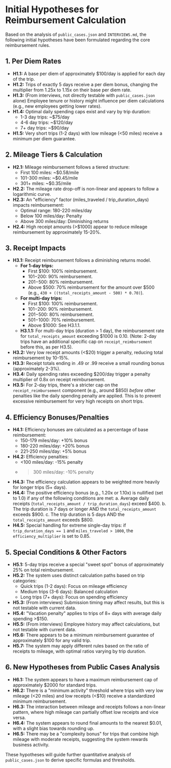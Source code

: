 # Initial Hypotheses for Reimbursement Calculation

Based on the analysis of `public_cases.json` and `INTERVIEWS.md`, the following initial hypotheses have been formulated regarding the core reimbursement rules.

## 1. Per Diem Rates

*   **H1.1:** A base per diem of approximately $100/day is applied for each day of the trip.
*   **H1.2:** Trips of exactly 5 days receive a per diem bonus, changing the multiplier from 1.25x to 1.15x on their base per diem rate.
*   **H1.3:** (From interviews, not directly testable with `public_cases.json` alone) Employee tenure or history might influence per diem calculations (e.g., new employees getting lower rates).
*   **H1.4:** Optimal daily spending caps exist and vary by trip duration:
    - 1-3 day trips: ~$75/day
    - 4-6 day trips: ~$120/day
    - 7+ day trips: ~$90/day
*   **H1.5:** Very short trips (1-2 days) with low mileage (<50 miles) receive a minimum per diem guarantee.

## 2. Mileage Tiers & Calculation

*   **H2.1:** Mileage reimbursement follows a tiered structure:
    - First 100 miles: ~$0.58/mile
    - 101-300 miles: ~$0.45/mile
    - 301+ miles: ~$0.35/mile
*   **H2.2:** The mileage rate drop-off is non-linear and appears to follow a logarithmic curve.
*   **H2.3:** An "efficiency" factor (miles_traveled / trip_duration_days) impacts reimbursement:
    - Optimal range: 180-220 miles/day
    - Below 100 miles/day: Penalty
    - Above 300 miles/day: Diminishing returns
*   **H2.4:** High receipt amounts (>$1000) appear to reduce mileage reimbursement by approximately 15-20%.

## 3. Receipt Impacts

*   **H3.1:** Receipt reimbursement follows a diminishing returns model.
    - **For 1-day trips:**
        - First $100: 100% reimbursement.
        - $101-$200: 90% reimbursement.
        - $201-$500: 80% reimbursement.
        - Above $500: 70% reimbursement for the amount over $500 (e.g., `430 + ((total_receipts_amount - 500) * 0.70)`).
    - **For multi-day trips:**
        - First $100: 100% reimbursement.
        - $101-$200: 90% reimbursement.
        - $201-$500: 80% reimbursement.
        - $501-$1000: 70% reimbursement.
        - Above $1000: See H3.1.1.
    *   **H3.1.1:** For multi-day trips (duration > 1 day), the reimbursement rate for `total_receipts_amount` exceeding $1000 is 0.10. (Note: 2-day trips have an additional specific cap on `receipt_reimbursement` before this, as per H3.5).
*   **H3.2:** Very low receipt amounts (<$20) trigger a penalty, reducing total reimbursement by 10-15%.
*   **H3.3:** Receipt totals ending in .49 or .99 receive a small rounding bonus (approximately 2-3%).
*   **H3.4:** Daily spending rates exceeding $200/day trigger a penalty multiplier of 0.8x on receipt reimbursement.
*   **H3.5:** For 2-day trips, there's a stricter cap on the `receipt_reimbursement` component (e.g., around $850) *before* other penalties like the daily spending penalty are applied. This is to prevent excessive reimbursement for very high receipts on short trips.

## 4. Efficiency Bonuses/Penalties

*   **H4.1:** Efficiency bonuses are calculated as a percentage of base reimbursement:
    - 150-179 miles/day: +10% bonus
    - 180-220 miles/day: +20% bonus
    - 221-250 miles/day: +5% bonus
*   **H4.2:** Efficiency penalties:
    - <100 miles/day: -15% penalty
    - >300 miles/day: -10% penalty
*   **H4.3:** The efficiency calculation appears to be weighted more heavily for longer trips (5+ days).
*   **H4.4:** The positive efficiency bonus (e.g., 1.20x or 1.10x) is nullified (set to 1.0) if any of the following conditions are met:
        a. Average daily receipts (`total_receipts_amount / trip_duration_days`) exceed $400.
        b. The trip duration is 7 days or longer AND the `total_receipts_amount` exceeds $900.
        c. The trip duration is 5 days AND the `total_receipts_amount` exceeds $800.
*   **H4.5:** Special handling for extreme single-day trips: if `trip_duration_days == 1` and `miles_traveled > 1000`, the `efficiency_multiplier` is set to 0.85.

## 5. Special Conditions & Other Factors

*   **H5.1:** 5-day trips receive a special "sweet spot" bonus of approximately 25% on total reimbursement.
*   **H5.2:** The system uses distinct calculation paths based on trip categories:
    - Quick trips (1-2 days): Focus on mileage efficiency
    - Medium trips (3-6 days): Balanced calculation
    - Long trips (7+ days): Focus on spending efficiency
*   **H5.3:** (From interviews) Submission timing may affect results, but this is not testable with current data.
*   **H5.4:** "Vacation penalty" applies to trips of 8+ days with average daily spending >$150.
*   **H5.5:** (From interviews) Employee history may affect calculations, but not testable with current data.
*   **H5.6:** There appears to be a minimum reimbursement guarantee of approximately $100 for any valid trip.
*   **H5.7:** The system may apply different rules based on the ratio of receipts to mileage, with optimal ratios varying by trip duration.

## 6. New Hypotheses from Public Cases Analysis

*   **H6.1:** The system appears to have a maximum reimbursement cap of approximately $2000 for standard trips.
*   **H6.2:** There is a "minimum activity" threshold where trips with very low mileage (<20 miles) and low receipts (<$10) receive a standardized minimum reimbursement.
*   **H6.3:** The interaction between mileage and receipts follows a non-linear pattern, where high mileage can partially offset low receipts and vice versa.
*   **H6.4:** The system appears to round final amounts to the nearest $0.01, with a slight bias towards rounding up.
*   **H6.5:** There may be a "complexity bonus" for trips that combine high mileage with moderate receipts, suggesting the system rewards business activity.

These hypotheses will guide further quantitative analysis of `public_cases.json` to derive specific formulas and thresholds.
